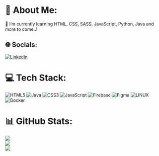 # 💫 About Me:
🌱 I’m currently learning HTML, CSS, SASS, JavaScript, Python, Java and more to come..!<br>


## 🌐 Socials:
[![LinkedIn](https://img.shields.io/badge/LinkedIn-%230077B5.svg?logo=linkedin&logoColor=white)](https://linkedin.com/in/https://fr.linkedin.com/in/ezra-strikwerda-84a91868) 

# 💻 Tech Stack:
![HTML5](https://img.shields.io/badge/html5-%23E34F26.svg?style=for-the-badge&logo=html5&logoColor=white) ![Java](https://img.shields.io/badge/java-%23ED8B00.svg?style=for-the-badge&logo=java&logoColor=white) ![CSS3](https://img.shields.io/badge/css3-%231572B6.svg?style=for-the-badge&logo=css3&logoColor=white) ![JavaScript](https://img.shields.io/badge/javascript-%23F7DF1E.svg?style=for-the-badge&logo=javascript&logoColor=black) ![Firebase](https://img.shields.io/badge/firebase-%23039BE5.svg?style=for-the-badge&logo=firebase) 	![Figma](https://img.shields.io/badge/figma-%23F24E1E.svg?style=for-the-badge&logo=figma&logoColor=white) ![LINUX](https://img.shields.io/badge/Linux-FCC624?style=for-the-badge&logo=linux&logoColor=black) ![Docker](https://img.shields.io/badge/docker-%230db7ed.svg?style=for-the-badge&logo=docker&logoColor=white)

# 📊 GitHub Stats:
![](https://github-readme-stats.vercel.app/api?username=Adrew-Kirts&theme=blue-green&hide_border=true&include_all_commits=false&count_private=false)<br/>
![](https://github-readme-streak-stats.herokuapp.com/?user=Adrew-Kirts&theme=blue-green&hide_border=true)<br/>
![](https://github-readme-stats.vercel.app/api/top-langs/?username=Adrew-Kirts&theme=blue-green&hide_border=true&include_all_commits=false&count_private=false&layout=compact)

